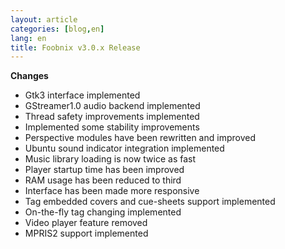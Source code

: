 ```yaml
---
layout: article
categories: [blog,en]
lang: en
title: Foobnix v3.0.x Release
---
```

**Changes**

* Gtk3 interface implemented
* GStreamer1.0 audio backend implemented
* Thread safety improvements implemented
* Implemented some stability improvements
* Perspective modules have been rewritten and improved
* Ubuntu sound indicator integration implemented
* Music library loading is now twice as fast
* Player startup time has been improved
* RAM usage has been reduced to third
* Interface has been made more responsive
* Tag embedded covers and cue-sheets support implemented
* On-the-fly tag changing implemented
* Video player feature removed
* MPRIS2 support implemented
